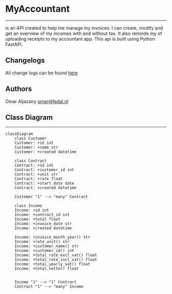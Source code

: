 # MyAccountant
--------------
is an API created to help me manage my invoices. I can create, modify and get an overview of my incomes with and without tax. It also reminds my of uploading receipts to my accountant app.
This api is built using Python FastAPI.

## Changelogs
All change logs can be found [here](CHANGELOG.md)

## Authors
Omar Aljazairy omar@fedal.nl

## Class Diagram
----------------

```mermaid
classDiagram
    class Customer
    Customer: +id int
    Customer: +name str
    Customer: +created datetime

    class Contract
    Contract: +id int
    Contract: +customer_id int
    Contract: +unit str
    Contract: +rate float
    Contract: +start_date date
    Contract: +created datetime

    Customer "1" --> "many" Contract

    class Income
    Income: +id int
    Income: +contract_id int
    Income: +total float
    Income: +invoice_date str
    Income: +created datetime

    Income: +invoice_month_year() str
    Income: +rate_unit() str
    Income: +customer_name() str
    Income: +customer_id() int
    Income: +total_rate_excl_vat() float
    Income: +total_rate_incl_vat() float
    Income: +total_yearly_vat() float
    Income: +total_netto() float


    Income "1" --> "1" Contract
    Contract "1" --> "many" Income
    
```
